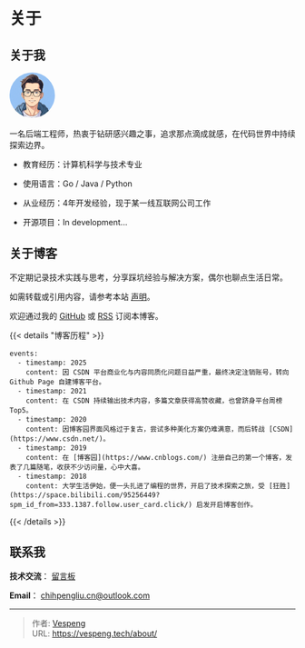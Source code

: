 # 关于


## 关于我

<img src="../avatar.jpg" alt="avatar.jpg" style="width:80px; border-radius:50%;" /> 

一名后端工程师，热衷于钻研感兴趣之事，追求那点滴成就感，在代码世界中持续探索边界。

- 教育经历：计算机科学与技术专业

- 使用语言：Go / Java / Python

- 从业经历：4年开发经验，现于某一线互联网公司工作

- 开源项目：In development...

## 关于博客

不定期记录技术实践与思考，分享踩坑经验与解决方案，偶尔也聊点生活日常。

如需转载或引用内容，请参考本站 [声明](https://vespeng.tech/statement/)。

欢迎通过我的 [GitHub](https://github.com/vespeng/vespeng.github.io) 或 [RSS](https://vespeng.tech/index.xml) 订阅本博客。

{{< details "博客历程" >}}
```timeline {reverse=true animation=true}
events:
  - timestamp: 2025
    content: 因 CSDN 平台商业化与内容同质化问题日益严重，最终决定注销账号，转向 Github Page 自建博客平台。
  - timestamp: 2021
    content: 在 CSDN 持续输出技术内容，多篇文章获得高赞收藏，也曾跻身平台周榜 Top5。
  - timestamp: 2020
    content: 因博客园界面风格过于复古，尝试多种美化方案仍难满意，而后转战 [CSDN](https://www.csdn.net/)。
  - timestamp: 2019
    content: 在 [博客园](https://www.cnblogs.com/) 注册自己的第一个博客，发表了几篇随笔，收获不少访问量，心中大喜。
  - timestamp: 2018
    content: 大学生活伊始，便一头扎进了编程的世界，开启了技术探索之旅，受 [狂胜](https://space.bilibili.com/95256449?spm_id_from=333.1387.follow.user_card.click/) 启发开启博客创作。
```
{{< /details >}}

## 联系我

**技术交流**： [留言板](https://vespeng.tech/message/)

**Email**： <chihpengliu.cn@outlook.com>


---

> 作者: [Vespeng](https://github.com/vespeng/)  
> URL: https://vespeng.tech/about/  

